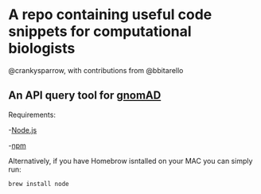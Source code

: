 # A repo containing useful code snippets for computational biologists

@crankysparrow, with contributions from @bbitarello

## An API query tool for [gnomAD](https://gnomad.broadinstitute.org/)
Requirements:

-[Node.js](https://nodejs.org/en/download/) 

-[npm](https://docs.npmjs.com/downloading-and-installing-node-js-and-npm)

Alternatively, if you have Homebrow isntalled on your MAC you can simply run:

```
brew install node
```


